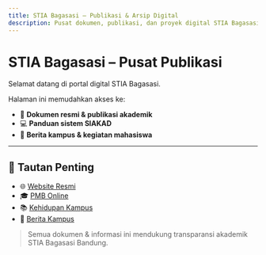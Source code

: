 ```yaml
---
title: STIA Bagasasi – Publikasi & Arsip Digital
description: Pusat dokumen, publikasi, dan proyek digital STIA Bagasasi.
---
```


# STIA Bagasasi – Pusat Publikasi
Selamat datang di portal digital STIA Bagasasi.

Halaman ini memudahkan akses ke:
- 📘 **Dokumen resmi & publikasi akademik**
- 💻 **Panduan sistem SIAKAD**
- 📰 **Berita kampus & kegiatan mahasiswa**

---

## 🔗 Tautan Penting
- 🌐 [Website Resmi](https://stiabagasasi.ac.id)
- 🎓 [PMB Online](https://stiabagasasi.ac.id/pmb)
- 📚 [Kehidupan Kampus](https://stiabagasasi.ac.id/kehidupan-kampus/)
- 🧾 [Berita Kampus](https://stiabagasasi.ac.id/rapat-kordinasi-persiapan-perkuliahan-genap-tahun-akademik-2023-2024-stia-bagasasi/)

> Semua dokumen & informasi ini mendukung transparansi akademik STIA Bagasasi Bandung.
